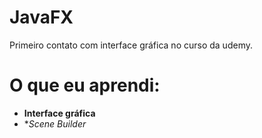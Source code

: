 # JavaFX
Primeiro contato com interface gráfica no curso da udemy.
# O que eu aprendi: 
* **Interface gráfica**
* **Scene Builder*

